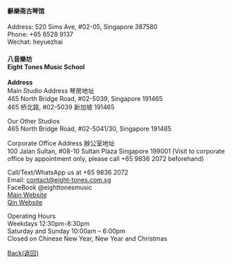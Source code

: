 #### 龢樂斋古琴馆
Address: 520 Sims Ave, #02-05, Singapore 387580  
Phone: +65 6528 9137  
Wechat: heyuezhai

#### 八音樂坊 <br/>Eight Tones Music School 
**Address**  
Main Studio Address 琴房地址  
465 North Bridge Road, #02-5039, Singapore 191465  
465 桥北路, #02-5039 新加坡 191465

Our Other Studios  
465 North Bridge Road, #02-5041/30, Singapore 191465  

Corporate Office Address 辦公室地址  
100 Jalan Sultan, #08-10 Sultan Plaza Singapore 199001
(Visit to corporate office by appointment only, please call +65 9836 2072 beforehand)  

Call/Text/WhatsApp us at +65 9836 2072  
Email: contact@eight-tones.com.sg  
FaceBook @eighttonesmusic  
[Main Website](eight-tones.com.sg)  
[Qin Website](guqin.com.sg) 

Operating Hours  
Weekdays 12:30pm-8:30pm  
Saturday and Sunday 10:00am – 6:00pm  
Closed on Chinese New Year, New Year and Christmas  





[Back(返回)](index.md)
